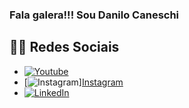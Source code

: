 ### Fala galera!!! Sou Danilo Caneschi 

<div>
  
  ## 👨‍💻 Redes Sociais

* [![Youtube](https://img.shields.io/badge/YouTube-FF0000?style=for-the-badge&logo=youtube&logoColor=white)](https://www.youtube.com/channel/UCFIHeoKduKPsE2m1oSiK9Mg)
* [![Instagram](https://img.shields.io/badge/Instagram-E4405F?style=for-the-badge&logo=instagram&logoColor=white)][Instagram](https://www.instagram.com/danilocaneschi/)
* [![LinkedIn](https://img.shields.io/badge/LinkedIn-0077B5?style=for-the-badge&logo=linkedin&logoColor=white)](https://www.linkedin.com/in/danilo-caneschi-b7171060/)
</div>
